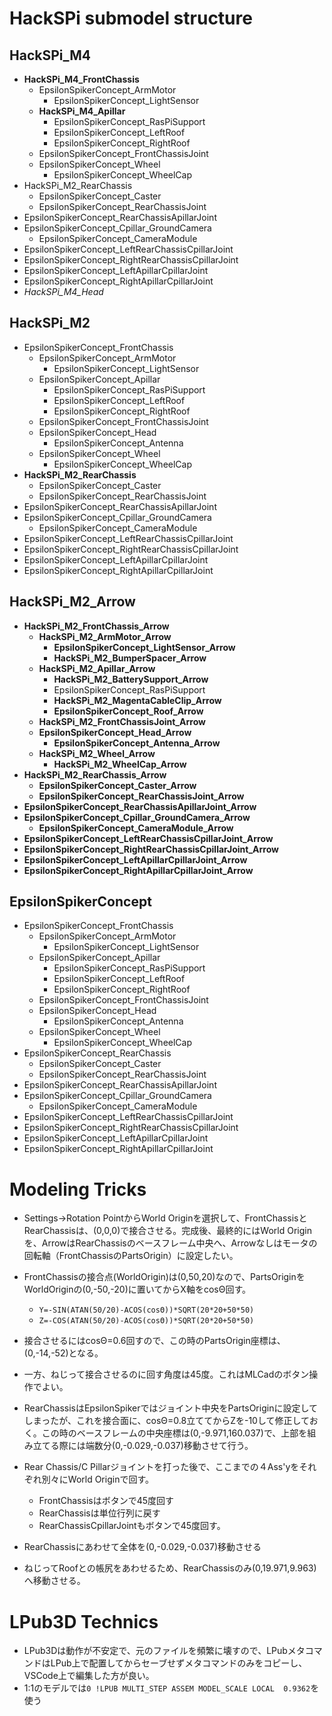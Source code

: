 # HackSPi submodel structure

## HackSPi_M4
- **HackSPi_M4_FrontChassis**
    - EpsilonSpikerConcept_ArmMotor
        - EpsilonSpikerConcept_LightSensor
    - **HackSPi_M4_Apillar**
        - EpsilonSpikerConcept_RasPiSupport
        - EpsilonSpikerConcept_LeftRoof
        - EpsilonSpikerConcept_RightRoof
    - EpsilonSpikerConcept_FrontChassisJoint
    - EpsilonSpikerConcept_Wheel
        - EpsilonSpikerConcept_WheelCap
- HackSPi_M2_RearChassis
    - EpsilonSpikerConcept_Caster
    - EpsilonSpikerConcept_RearChassisJoint
- EpsilonSpikerConcept_RearChassisApillarJoint
- EpsilonSpikerConcept_Cpillar_GroundCamera
    - EpsilonSpikerConcept_CameraModule
- EpsilonSpikerConcept_LeftRearChassisCpillarJoint
- EpsilonSpikerConcept_RightRearChassisCpillarJoint
- EpsilonSpikerConcept_LeftApillarCpillarJoint
- EpsilonSpikerConcept_RightApillarCpillarJoint
- *HackSPi_M4_Head*


## HackSPi_M2
- EpsilonSpikerConcept_FrontChassis
    - EpsilonSpikerConcept_ArmMotor
        - EpsilonSpikerConcept_LightSensor
    - EpsilonSpikerConcept_Apillar
        - EpsilonSpikerConcept_RasPiSupport
        - EpsilonSpikerConcept_LeftRoof
        - EpsilonSpikerConcept_RightRoof
    - EpsilonSpikerConcept_FrontChassisJoint
    - EpsilonSpikerConcept_Head
        - EpsilonSpikerConcept_Antenna
    - EpsilonSpikerConcept_Wheel
        - EpsilonSpikerConcept_WheelCap
- **HackSPi_M2_RearChassis**
    - EpsilonSpikerConcept_Caster
    - EpsilonSpikerConcept_RearChassisJoint
- EpsilonSpikerConcept_RearChassisApillarJoint
- EpsilonSpikerConcept_Cpillar_GroundCamera
    - EpsilonSpikerConcept_CameraModule
- EpsilonSpikerConcept_LeftRearChassisCpillarJoint
- EpsilonSpikerConcept_RightRearChassisCpillarJoint
- EpsilonSpikerConcept_LeftApillarCpillarJoint
- EpsilonSpikerConcept_RightApillarCpillarJoint


## HackSPi_M2_Arrow
- **HackSPi_M2_FrontChassis_Arrow**
    - **HackSPi_M2_ArmMotor_Arrow**
        - **EpsilonSpikerConcept_LightSensor_Arrow**
        - **HackSPi_M2_BumperSpacer_Arrow**
    - **HackSPi_M2_Apillar_Arrow**
        - **HackSPi_M2_BatterySupport_Arrow**
        - EpsilonSpikerConcept_RasPiSupport
        - **HackSPi_M2_MagentaCableClip_Arrow**
        - **EpsilonSpikerConcept_Roof_Arrow**
    - **HackSPi_M2_FrontChassisJoint_Arrow**
    - **EpsilonSpikerConcept_Head_Arrow**
        - **EpsilonSpikerConcept_Antenna_Arrow**
    - **HackSPi_M2_Wheel_Arrow**
        - **HackSPi_M2_WheelCap_Arrow**
- **HackSPi_M2_RearChassis_Arrow**
    - **EpsilonSpikerConcept_Caster_Arrow**
    - **EpsilonSpikerConcept_RearChassisJoint_Arrow**
- **EpsilonSpikerConcept_RearChassisApillarJoint_Arrow**
- **EpsilonSpikerConcept_Cpillar_GroundCamera_Arrow**
    - **EpsilonSpikerConcept_CameraModule_Arrow**
- **EpsilonSpikerConcept_LeftRearChassisCpillarJoint_Arrow**
- **EpsilonSpikerConcept_RightRearChassisCpillarJoint_Arrow**
- **EpsilonSpikerConcept_LeftApillarCpillarJoint_Arrow**
- **EpsilonSpikerConcept_RightApillarCpillarJoint_Arrow**

## EpsilonSpikerConcept
- EpsilonSpikerConcept_FrontChassis
    - EpsilonSpikerConcept_ArmMotor
        - EpsilonSpikerConcept_LightSensor
    - EpsilonSpikerConcept_Apillar
        - EpsilonSpikerConcept_RasPiSupport
        - EpsilonSpikerConcept_LeftRoof
        - EpsilonSpikerConcept_RightRoof
    - EpsilonSpikerConcept_FrontChassisJoint
    - EpsilonSpikerConcept_Head
        - EpsilonSpikerConcept_Antenna
    - EpsilonSpikerConcept_Wheel
        - EpsilonSpikerConcept_WheelCap
- EpsilonSpikerConcept_RearChassis
    - EpsilonSpikerConcept_Caster
    - EpsilonSpikerConcept_RearChassisJoint
- EpsilonSpikerConcept_RearChassisApillarJoint
- EpsilonSpikerConcept_Cpillar_GroundCamera
    - EpsilonSpikerConcept_CameraModule
- EpsilonSpikerConcept_LeftRearChassisCpillarJoint
- EpsilonSpikerConcept_RightRearChassisCpillarJoint
- EpsilonSpikerConcept_LeftApillarCpillarJoint
- EpsilonSpikerConcept_RightApillarCpillarJoint

# Modeling Tricks
- Settings→Rotation PointからWorld Originを選択して、FrontChassisとRearChassisは、(0,0,0)で接合させる。完成後、最終的にはWorld Originを、ArrowはRearChassisのベースフレーム中央へ、Arrowなしはモータの回転軸（FrontChassisのPartsOrigin）に設定したい。

- FrontChassisの接合点(WorldOrigin)は(0,50,20)なので、PartsOriginをWorldOriginの(0,-50,-20)に置いてからX軸をcosΘ回す。
    - `Y=-SIN(ATAN(50/20)-ACOS(cosΘ))*SQRT(20*20+50*50)`
    - `Z=-COS(ATAN(50/20)-ACOS(cosΘ))*SQRT(20*20+50*50)`
- 接合させるにはcosΘ=0.6回すので、この時のPartsOrigin座標は、(0,-14,-52)となる。
- 一方、ねじって接合させるのに回す角度は45度。これはMLCadのボタン操作でよい。

- RearChassisはEpsilonSpikerではジョイント中央をPartsOriginに設定してしまったが、これを接合面に、cosΘ=0.8立ててからZを-10して修正しておく。この時のベースフレームの中央座標は(0,-9.971,160.037)で、上部を組み立てる際には端数分(0,-0.029,-0.037)移動させて行う。

- Rear Chassis/C Pillarジョイントを打った後で、ここまでの４Ass'yをそれぞれ別々にWorld Originで回す。
    - FrontChassisはボタンで45度回す
    - RearChassisは単位行列に戻す
    - RearChassisCpillarJointもボタンで45度回す。
- RearChassisにあわせて全体を(0,-0.029,-0.037)移動させる
- ねじってRoofとの帳尻をあわせるため、RearChassisのみ(0,19.971,9.963)へ移動させる。


# LPub3D Technics
- LPub3Dは動作が不安定で、元のファイルを頻繁に壊すので、LPubメタコマンドはLPub上で配置してからセーブせずメタコマンドのみをコピーし、VSCode上で編集した方が良い。
- 1:1のモデルでは`0 !LPUB MULTI_STEP ASSEM MODEL_SCALE LOCAL  0.9362`を使う
